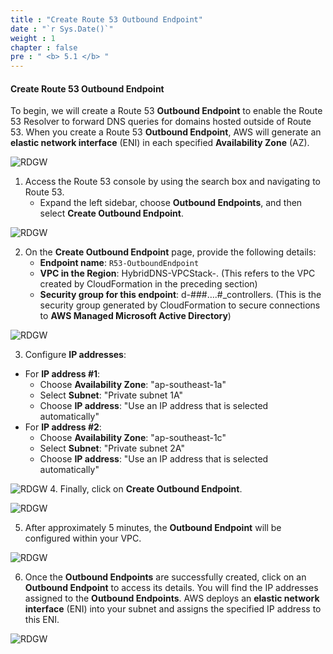 ```yaml
---
title : "Create Route 53 Outbound Endpoint"
date : "`r Sys.Date()`"
weight : 1
chapter : false
pre : " <b> 5.1 </b> "
---
```


#### Create Route 53 Outbound Endpoint

To begin, we will create a Route 53 **Outbound Endpoint** to enable the Route 53 Resolver to forward DNS queries for domains hosted outside of Route 53. When you create a Route 53 **Outbound Endpoint**, AWS will generate an **elastic network interface** (ENI) in each specified **Availability Zone** (AZ).

![RDGW](/images/2-Pre/0006.png?width=45pc)
1. Access the Route 53 console by using the search box and navigating to Route 53.
   - Expand the left sidebar, choose **Outbound Endpoints**, and then select **Create Outbound Endpoint**.

![RDGW](/images/5.1-CreateOE/0001.png?featherlight=false&width=90pc)

2. On the **Create Outbound Endpoint** page, provide the following details:
   - **Endpoint name**: `R53-OutboundEndpoint`
   - **VPC in the Region**: HybridDNS-VPCStack-. (This refers to the VPC created by CloudFormation in the preceding section)
   - **Security group for this endpoint**: d-###….#_controllers. (This is the security group generated by CloudFormation to secure connections to **AWS Managed Microsoft Active Directory**)

![RDGW](/images/5.1-CreateOE/0002.png?width=92pc)

3. Configure **IP addresses**:

- For **IP address #1**:
  - Choose **Availability Zone**: "ap-southeast-1a"
  - Select **Subnet**: "Private subnet 1A"
  - Choose **IP address**: "Use an IP address that is selected automatically"
- For **IP address #2**:
  - Choose **Availability Zone**: "ap-southeast-1c"
  - Select **Subnet**: "Private subnet 2A"
  - Choose **IP address**: "Use an IP address that is selected automatically"

![RDGW](/images/5.1-CreateOE/0003.png?width=92pc)
4. Finally, click on **Create Outbound Endpoint**.

![RDGW](/images/5.1-CreateOE/0004.png?featherlight=false&width=90pc)

5. After approximately 5 minutes, the **Outbound Endpoint** will be configured within your VPC.

![RDGW](/images/5.1-CreateOE/0005.png?featherlight=false&width=90pc)

6. Once the **Outbound Endpoints** are successfully created, click on an **Outbound Endpoint** to access its details. You will find the IP addresses assigned to the **Outbound Endpoints**. AWS deploys an **elastic network interface** (ENI) into your subnet and assigns the specified IP address to this ENI.

![RDGW](/images/5.1-CreateOE/0006.png?featherlight=false&width=90pc)
